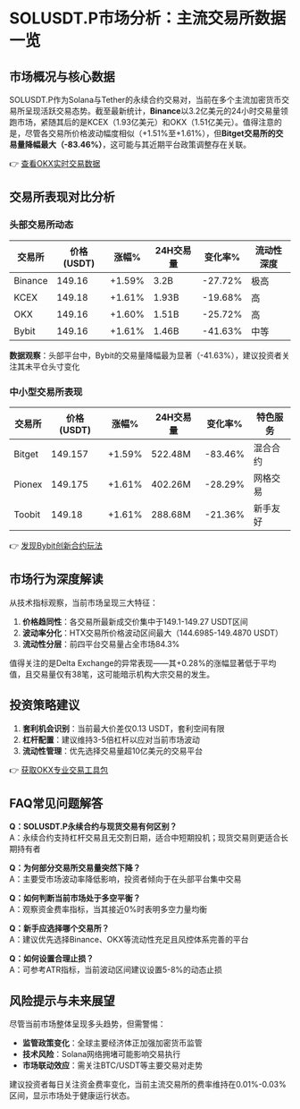 # SOLUSDT.P市场分析：主流交易所数据一览

## 市场概况与核心数据
SOLUSDT.P作为Solana与Tether的永续合约交易对，当前在多个主流加密货币交易所呈现活跃交易态势。截至最新统计，**Binance**以3.2亿美元的24小时交易量领跑市场，紧随其后的是KCEX（1.93亿美元）和OKX（1.51亿美元）。值得注意的是，尽管各交易所价格波动幅度相似（+1.51%至+1.61%），但**Bitget交易所的交易量降幅最大（-83.46%）**，这可能与其近期平台政策调整存在关联。

👉 [查看OKX实时交易数据](https://bit.ly/okx_welcome)

## 交易所表现对比分析

### 头部交易所动态
| 交易所 | 价格(USDT) | 涨幅% | 24H交易量 | 变化率% | 流动性深度 |
|--------|------------|-------|-----------|---------|------------|
| Binance | 149.16 | +1.59% | 3.2B | -27.72% | 极高 |
| KCEX | 149.18 | +1.61% | 1.93B | -19.68% | 高 |
| OKX | 149.16 | +1.60% | 1.51B | -25.72% | 高 |
| Bybit | 149.16 | +1.61% | 1.46B | -41.63% | 中等 |

**数据观察**：头部平台中，Bybit的交易量降幅最为显著（-41.63%），建议投资者关注其未平仓头寸变化

### 中小型交易所表现
| 交易所 | 价格(USDT) | 涨幅% | 24H交易量 | 变化率% | 特色服务 |
|--------|------------|-------|-----------|---------|----------|
| Bitget | 149.157 | +1.59% | 522.48M | -83.46% | 混合合约 |
| Pionex | 149.175 | +1.61% | 402.26M | -28.29% | 网格交易 |
| Toobit | 149.18 | +1.61% | 288.68M | -21.36% | 新手友好 |

👉 [发现Bybit创新合约玩法](https://bit.ly/okx_welcome)

## 市场行为深度解读
从技术指标观察，当前市场呈现三大特征：
1. **价格趋同性**：各交易所最新成交价集中于149.1-149.27 USDT区间
2. **波动率分化**：HTX交易所价格波动区间最大（144.6985-149.4870 USDT）
3. **流动性分层**：前四平台交易量占全市场84.3%

值得关注的是Delta Exchange的异常表现——其+0.28%的涨幅显著低于平均值，且交易量仅有38笔，这可能暗示机构大宗交易的发生。

## 投资策略建议
1. **套利机会识别**：当前最大价差仅0.13 USDT，套利空间有限
2. **杠杆配置**：建议维持3-5倍杠杆以应对当前市场波动
3. **流动性管理**：优先选择交易量超10亿美元的交易平台

👉 [获取OKX专业交易工具包](https://bit.ly/okx_welcome)

## FAQ常见问题解答
**Q：SOLUSDT.P永续合约与现货交易有何区别？**  
A：永续合约支持杠杆交易且无交割日期，适合中短期投机；现货交易则更适合长期持有者

**Q：为何部分交易所交易量突然下降？**  
A：主要受市场波动率降低影响，投资者倾向于在头部平台集中交易

**Q：如何判断当前市场处于多空平衡？**  
A：观察资金费率指标，当其接近0%时表明多空力量均衡

**Q：新手应选择哪个交易所？**  
A：建议优先选择Binance、OKX等流动性充足且风控体系完善的平台

**Q：如何设置合理止损？**  
A：可参考ATR指标，当前波动区间建议设置5-8%的动态止损

## 风险提示与未来展望
尽管当前市场整体呈现多头趋势，但需警惕：
- **监管政策变化**：全球主要经济体正加强加密货币监管
- **技术风险**：Solana网络拥堵可能影响交易执行
- **市场联动效应**：需关注BTC/USDT等主要交易对走势

建议投资者每日关注资金费率变化，当前主流交易所的费率维持在0.01%-0.03%区间，显示市场处于健康运行状态。